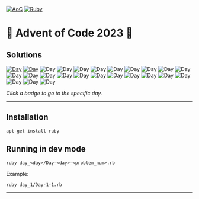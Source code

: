 <!-- Entries between SOLUTIONS and RESULTS tags are auto-generated -->

[![AoC](https://badgen.net/badge/AoC/2023/blue)](https://adventofcode.com/2023)
[![Ruby](https://badgen.net/badge/Ruby/v2.7.7+/red)](https://www.ruby-lang.org/en/documentation/installation/)

# 🎄 Advent of Code 2023 🎄

## Solutions

<!--SOLUTIONS-->

[![Day](https://badgen.net/badge/01/%E2%98%85%E2%98%85/green)](day_1)
[![Day](https://badgen.net/badge/02/%E2%98%85%E2%98%85/green)](day_2)
![Day](https://badgen.net/badge/3/%E2%98%86%E2%98%86/gray)
![Day](https://badgen.net/badge/4/%E2%98%86%E2%98%86/gray)
![Day](https://badgen.net/badge/5/%E2%98%86%E2%98%86/gray)
![Day](https://badgen.net/badge/6/%E2%98%86%E2%98%86/gray)
![Day](https://badgen.net/badge/7/%E2%98%86%E2%98%86/gray)
![Day](https://badgen.net/badge/8/%E2%98%86%E2%98%86/gray)
![Day](https://badgen.net/badge/9/%E2%98%86%E2%98%86/gray)
![Day](https://badgen.net/badge/10/%E2%98%86%E2%98%86/gray)
![Day](https://badgen.net/badge/11/%E2%98%86%E2%98%86/gray)
![Day](https://badgen.net/badge/12/%E2%98%86%E2%98%86/gray)
![Day](https://badgen.net/badge/13/%E2%98%86%E2%98%86/gray)
![Day](https://badgen.net/badge/14/%E2%98%86%E2%98%86/gray)
![Day](https://badgen.net/badge/15/%E2%98%86%E2%98%86/gray)
![Day](https://badgen.net/badge/16/%E2%98%86%E2%98%86/gray)
![Day](https://badgen.net/badge/17/%E2%98%86%E2%98%86/gray)
![Day](https://badgen.net/badge/18/%E2%98%86%E2%98%86/gray)
![Day](https://badgen.net/badge/19/%E2%98%86%E2%98%86/gray)
![Day](https://badgen.net/badge/20/%E2%98%86%E2%98%86/gray)
![Day](https://badgen.net/badge/21/%E2%98%86%E2%98%86/gray)
![Day](https://badgen.net/badge/22/%E2%98%86%E2%98%86/gray)
![Day](https://badgen.net/badge/23/%E2%98%86%E2%98%86/gray)
![Day](https://badgen.net/badge/24/%E2%98%86%E2%98%86/gray)
![Day](https://badgen.net/badge/25/%E2%98%86%E2%98%86/gray)

<!--/SOLUTIONS-->

_Click a badge to go to the specific day._

---

## Installation

```
apt-get install ruby
```

## Running in dev mode

```
ruby day_<day>/Day-<day>-<problem_num>.rb
```

Example:

```
ruby day_1/Day-1-1.rb
```

---
